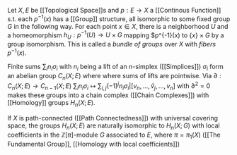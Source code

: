 Let $X,E$ be [[Topological Space]]s and $p:E\rightarrow X$ a [[Continous Function]] s.t. each $p^{-1}(x)$ has a [[Group]] structure, all isomorphic to some fixed group $G$ in the following way. For each point $x\in X$, there is a neighborhood $U$ and a homeomorphism $h_U : p^{-1}(U) \rightarrow U\times G$ mapping $p^{-1}(x) to $\{x\}\times G$ by a group isomorphism. This is called a *bundle of groups* over $X$ with *fibers* $p^{-1}(x)$.

Finite sums $\sum_i n_i \sigma_i$ with $n_i$ being a lift of an $n$-simplex ([[Simplices]]) $\sigma_i$ form an abelian group $C_n(X;E)$ where where sums of lifts are pointwise. Via $\partial :C_n(X;E)\rightarrow C_{n-1}(X;E)$ $\sum_i n_i\sigma_i \mapsto \sum_{i,j} (-1)^j n_i\sigma_i |[v_n,\dots,\hat{v}_j,\dots,v_n]$  with $\partial^2=0$ makes these groups into a chain complex ([[Chain Complexes]]) with [[Homology]] groups $H_n(X;E)$.

If $X$ is path-connected ([[Path Connectedness]]) with universal covering space, the groups $H_n(X;E)$ are naturally isomorphic to $H_n(X;G)$ with local coefficients in the $\mathbb{Z}[\pi]$-module $G$ associated to $E$, where $\pi = \pi_1(X)$ ([[The Fundamental Group]], [[Homology with local coefficients]])